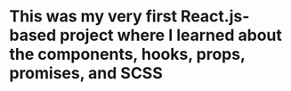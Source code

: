 # This was my very first React.js-based project where I learned about the components, hooks,  props, promises, and SCSS
